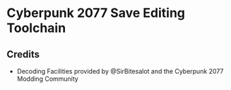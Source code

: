 # Cyberpunk 2077 Save Editing Toolchain



## Credits

- Decoding Facilities provided by @SirBitesalot and the Cyberpunk 2077 Modding Community
